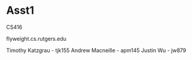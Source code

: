# Asst1
CS416

flyweight.cs.rutgers.edu

Timothy Katzgrau - tjk155
Andrew Macneille - apm145
Justin Wu - jw879


